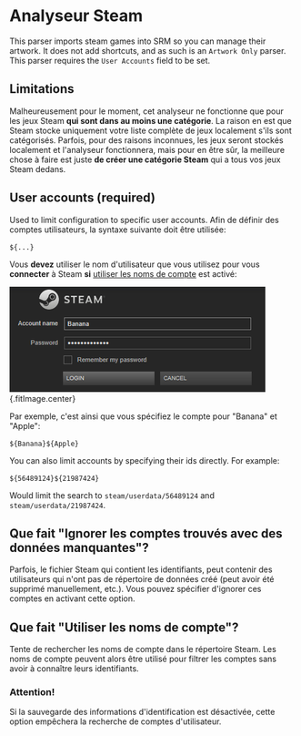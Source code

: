 # Analyseur Steam

This parser imports steam games into SRM so you can manage their artwork. It does not add shortcuts, and as such is an `Artwork Only` parser. This parser requires the `User Accounts` field to be set.

## Limitations
Malheureusement pour le moment, cet analyseur ne fonctionne que pour les jeux Steam **qui sont dans au moins une catégorie**. La raison en est que Steam stocke uniquement votre liste complète de jeux localement s'ils sont catégorisés. Parfois, pour des raisons inconnues, les jeux seront stockés localement et l'analyseur fonctionnera, mais pour en être sûr, la meilleure chose à faire est juste **de créer une catégorie Steam** qui a tous vos jeux Steam dedans.

## User accounts (required)

Used to limit configuration to specific user accounts. Afin de définir des comptes utilisateurs, la syntaxe suivante doit être utilisée:
```
${...}
```
Vous **devez** utiliser le nom d'utilisateur que vous utilisez pour vous **connecter** à Steam **si** [utiliser les noms de compte](#what-does-use-account-credentials-do) est activé:

![Exemple de compte](../../../assets/images/user-account-example.png) {.fitImage.center}

Par exemple, c'est ainsi que vous spécifiez le compte pour "Banana" et "Apple":

```
${Banana}${Apple}
```

You can also limit accounts by specifying their ids directly. For example:

```
${56489124}${21987424}
```
Would limit the search to `steam/userdata/56489124` and `steam/userdata/21987424`.

## Que fait "Ignorer les comptes trouvés avec des données manquantes"?

Parfois, le fichier Steam qui contient les identifiants, peut contenir des utilisateurs qui n'ont pas de répertoire de données créé (peut avoir été supprimé manuellement, etc.). Vous pouvez spécifier d'ignorer ces comptes en activant cette option.

## Que fait "Utiliser les noms de compte"?

Tente de rechercher les noms de compte dans le répertoire Steam.   Les noms de compte peuvent alors être utilisé pour filtrer les comptes sans avoir à connaître leurs identifiants.

### Attention!

Si la sauvegarde des informations d'identification est désactivée, cette option empêchera la recherche de comptes d'utilisateur.
